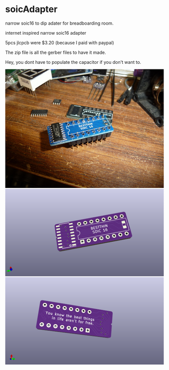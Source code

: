 # soicAdapter
narrow soic16 to dip adater for breadboarding room.

internet inspired narrow soic16 adapter

5pcs jlcpcb were $3.20 (because I paid with paypal)


The zip file is all the gerber files to have it made.

Hey, you dont have to populate the capacitor if you don't want to.

![ ](p1330994.jpg)
![ ](soic16T.png)
![ ](soic16B.png)

